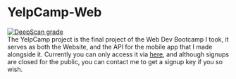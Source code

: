 # YelpCamp-Web
[![DeepScan grade](https://deepscan.io/api/teams/8658/projects/10871/branches/155934/badge/grade.svg)](https://deepscan.io/dashboard#view=project&tid=8658&pid=10871&bid=155934)  
The YelpCamp project is the final project of the Web Dev Bootcamp I took, it serves as both the Website, and the API for the mobile app that I made alongside it. Currently you can only access it via [here](https://paradox-yelp-camp.herokuapp.com), and although signups are closed for the public, you can contact me to get a signup key if you so wish.
